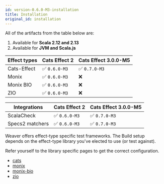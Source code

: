 ```yaml
---
id: version-0.6.0-M3-installation
title: Installation
original_id: installation
---
```


All of the artifacts from the table below are:

1. Available for **Scala 2.12 and 2.13**
2. Available for **JVM and Scala.js**

|Effect types|Cats Effect 2|Cats Effect 3.0.0-M5|
|---|---|---|
|Cats-Effect|✅ `0.6.0-M3`|✅ `0.7.0-M3`|
|Monix|✅ `0.6.0-M3`|❌|
|Monix BIO|✅ `0.6.0-M3`|❌|
|ZIO|✅ `0.6.0-M3`|❌|

|Integrations|Cats Effect 2|Cats Effect 3.0.0-M5|
|---|---|---|
|ScalaCheck|✅ `0.6.0-M3`|✅ `0.7.0-M3`|
|Specs2 matchers|✅ `0.6.0-M3`|✅ `0.7.0-M3`|


Weaver offers effect-type specific test frameworks. The Build setup depends on
the effect-type library you've elected to use (or test against).

Refer yourself to the library specific pages to get the correct configuration.

* [cats](cats_effect_usage.md)
* [monix](monix_usage.md)
* [monix-bio](monix_bio_usage.md)
* [zio](zio_usage.md)
